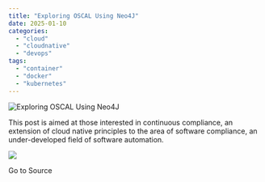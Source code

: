 ```yaml
---
title: "Exploring OSCAL Using Neo4J"
date: 2025-01-10
categories: 
  - "cloud"
  - "cloudnative"
  - "devops"
tags: 
  - "container"
  - "docker"
  - "kubernetes"
---
```


![Exploring OSCAL Using Neo4J](https://blog.container-solutions.com/hubfs/Screenshot%202024-12-31%20at%2011.50.00.png)

This post is aimed at those interested in continuous compliance, an extension of cloud native principles to the area of software compliance, an under-developed field of software automation.

![](https://track.hubspot.com/__ptq.gif?a=2252258&k=14&r=https%3A%2F%2Fblog.container-solutions.com%2Fexploring-oscal-using-neo4j&bu=https%253A%252F%252Fblog.container-solutions.com&bvt=rss)

Go to Source
